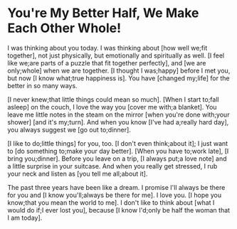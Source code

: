# You're My Better Half, We Make Each Other Whole!

I was thinking about you today. I was thinking about [how well we;fit together], not just physically, but emotionally and spiritually as well. [I feel like we;are parts of a puzzle that fit together perfectly], and [we are only;whole] when we are together. [I thought I was;happy] before I met you, but now [I know what;true happiness is]. You have [changed my;life] for the better in so many ways.

[I never knew;that little things could mean so much]. [When I start to;fall asleep] on the couch, I love the way you [cover me with;a blanket]. You leave me little notes in the steam on the mirror [when you're done with;your shower] [and it's my;turn]. And when you know [I've had a;really hard day], you always suggest we [go out to;dinner].

[I like to do;little things] for you, too. [I don't even think;about it]; I just want to [do something to;make your day better]. [When you have to;work late], [I bring you;dinner]. Before you leave on a trip, [I always put;a love note] and a little surprise in your suitcase. And when you really get stressed, I rub your neck and listen as [you tell me all;about it].

The past three years have been like a dream. I promise I'll always be there for you and [I know you'll;always be there for me]. I love you. [I hope you know;that you mean the world to me]. I don't like to think about [what I would do if;I ever lost you], because [I know I'd;only be half the woman that I am today].
